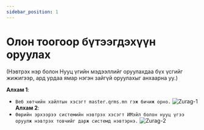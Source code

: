```yaml
---
sidebar_position: 1
---
```


# Олон тоогоор бүтээгдэхүүн оруулах

(Нэвтрэх нэр болон Нууц үгийн мэдээллийг оруулахдаа бүх үсгийг жижигээр, ард урдаа ямар нэгэн зайгүй оруулахыг анхаарна уу.)

**Алхам 1**:

- `Веб хөтчийн хайлтын хэсэгт master.qrms.mn гэж бичиж орно.`
![Zurag-1](/img/images/zurag-1.png)
**Алхам 2**:
- `Өөрийн эрхээрээ системийн нэвтрэх хэсэгт ИМэйл болон нууц үгээ оруулж нэвтрэх товчийг дарж системд нэвтэрнэ.`
![Zurag-2](/img/images/zurag-2.png)
